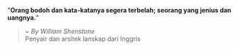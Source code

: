 "**Orang bodoh dan kata-katanya segera terbelah; seorang yang jenius dan uangnya.**"

> ~ _By William Shenstone_  
Penyair dan arsitek lanskap dari Inggris
